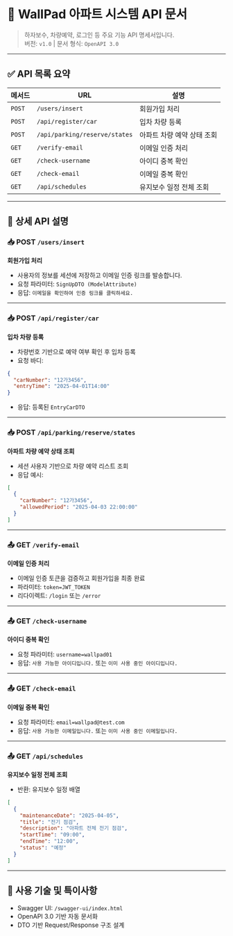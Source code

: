 
# 📘 WallPad 아파트 시스템 API 문서

> 하자보수, 차량예약, 로그인 등 주요 기능 API 명세서입니다.  
> 버전: `v1.0` | 문서 형식: `OpenAPI 3.0`

---

## ✅ API 목록 요약

| 메서드 | URL | 설명 |
|--------|-----|------|
| `POST` | `/users/insert` | 회원가입 처리 |
| `POST` | `/api/register/car` | 입차 차량 등록 |
| `POST` | `/api/parking/reserve/states` | 아파트 차량 예약 상태 조회 |
| `GET`  | `/verify-email` | 이메일 인증 처리 |
| `GET`  | `/check-username` | 아이디 중복 확인 |
| `GET`  | `/check-email` | 이메일 중복 확인 |
| `GET`  | `/api/schedules` | 유지보수 일정 전체 조회 |

---

## 📌 상세 API 설명

### 📥 POST `/users/insert`  
**회원가입 처리**  
- 사용자의 정보를 세션에 저장하고 이메일 인증 링크를 발송합니다.  
- 요청 파라미터: `SignUpDTO (ModelAttribute)`  
- 응답: `이메일을 확인하여 인증 링크를 클릭하세요.`

---

### 📥 POST `/api/register/car`  
**입차 차량 등록**  
- 차량번호 기반으로 예약 여부 확인 후 입차 등록  
- 요청 바디:
```json
{
  "carNumber": "12가3456",
  "entryTime": "2025-04-01T14:00"
}
```
- 응답: 등록된 `EntryCarDTO`

---

### 📥 POST `/api/parking/reserve/states`  
**아파트 차량 예약 상태 조회**  
- 세션 사용자 기반으로 차량 예약 리스트 조회  
- 응답 예시:
```json
[
  {
    "carNumber": "12가3456",
    "allowedPeriod": "2025-04-03 22:00:00"
  }
]
```

---

### 📤 GET `/verify-email`  
**이메일 인증 처리**  
- 이메일 인증 토큰을 검증하고 회원가입을 최종 완료  
- 파라미터: `token=JWT_TOKEN`  
- 리다이렉트: `/login` 또는 `/error`

---

### 📤 GET `/check-username`  
**아이디 중복 확인**  
- 요청 파라미터: `username=wallpad01`  
- 응답: `사용 가능한 아이디입니다.` 또는 `이미 사용 중인 아이디입니다.`

---

### 📤 GET `/check-email`  
**이메일 중복 확인**  
- 요청 파라미터: `email=wallpad@test.com`  
- 응답: `사용 가능한 이메일입니다.` 또는 `이미 사용 중인 이메일입니다.`

---

### 📤 GET `/api/schedules`  
**유지보수 일정 전체 조회**  
- 반환: 유지보수 일정 배열
```json
[
  {
    "maintenanceDate": "2025-04-05",
    "title": "전기 점검",
    "description": "아파트 전체 전기 점검",
    "startTime": "09:00",
    "endTime": "12:00",
    "status": "예정"
  }
]
```

---

## 🧾 사용 기술 및 특이사항
- Swagger UI: `/swagger-ui/index.html`
- OpenAPI 3.0 기반 자동 문서화
- DTO 기반 Request/Response 구조 설계
